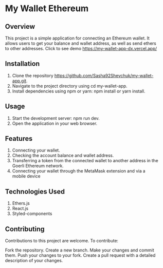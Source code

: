 # My Wallet Ethereum

## Overview

This project is a simple application for connecting an Ethereum wallet. It allows users to get your balance and wallet address, as well as send ethers to other addresses. Click to see demo https://my-wallet-app-dx.vercel.app/

## Installation

1. Clone the repository https://github.com/Sasha92Shevchuk/my-wallet-app.git.
2. Navigate to the project directory using cd my-wallet-app.
3. Install dependencies using npm or yarn: npm install or yarn install.

## Usage

1. Start the development server: npm run dev.
2. Open the application in your web browser.

## Features

1. Сonnecting your wallet.
2. Сhecking the account balance and wallet address.
3. Transferring a token from the connected wallet to another address in the Goerli Ethereum network.
4. Сonnecting your wallet through the MetaMask extension and via a mobile device

## Technologies Used

1. Ethers.js
2. React.js
3. Styled-components

## Contributing

Contributions to this project are welcome. To contribute:

Fork the repository.
Create a new branch.
Make your changes and commit them.
Push your changes to your fork.
Create a pull request with a detailed description of your changes.
